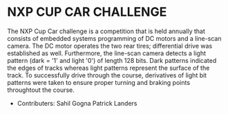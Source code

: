 # NXP CUP CAR CHALLENGE

The NXP Cup Car challenge is a competition that is held annually that consists of embedded systems programming
of DC motors and a line-scan camera. The DC motor operates the two rear tires; differential drive was established as
well. Furthermore, the line-scan camera detects a light pattern (dark = '1' and light '0') of length 128 bits. Dark 
patterns indicated the edges of tracks whereas light patterns represent the surface of the track. To successfully 
drive through the course, derivatives of light bit patterns were taken to ensure proper turning and braking points
throughtout the course.

- Contributers:
	Sahil Gogna
	Patrick Landers
